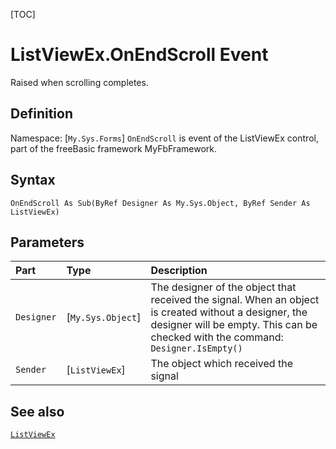 [TOC]
# ListViewEx.OnEndScroll Event
Raised when scrolling completes.
## Definition
Namespace: [`My.Sys.Forms`]
`OnEndScroll` is event of the ListViewEx control, part of the freeBasic framework MyFbFramework.
## Syntax
```freeBasic
OnEndScroll As Sub(ByRef Designer As My.Sys.Object, ByRef Sender As ListViewEx)
```

## Parameters

|Part|Type|Description|
| :------------ | :------------ | :------------ |
|`Designer`|[`My.Sys.Object`]|The designer of the object that received the signal. When an object is created without a designer, the designer will be empty. This can be checked with the command: `Designer.IsEmpty()`|
|`Sender`|[`ListViewEx`]|The object which received the signal|

## See also
[`ListViewEx`](ListViewEx.md)
